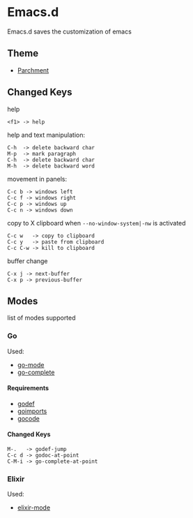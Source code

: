 # Emacs.d

Emacs.d saves the customization of emacs

## Theme

- [Parchment](https://github.com/ajgrf/parchment)

## Changed Keys

help
```
<f1> -> help
```

help and text manipulation:
```
C-h  -> delete backward char
M-p  -> mark paragraph
C-h  -> delete backward char
M-h  -> delete backward word
```

movement in panels:
```
C-c b -> windows left
C-c f -> windows right
C-c p -> windows up
C-c n -> windows down
```

copy to X clipboard when `--no-window-system|-nw` is activated
```
C-c w   -> copy to clipboard
C-c y   -> paste from clipboard
C-c C-w -> kill to clipboard
```

buffer change
```
C-x j -> next-buffer
C-x p -> previous-buffer
```

## Modes

list of modes supported

### Go

Used:
- [go-mode](https://github.com/vibhavp/go-complete)
- [go-complete](https://github.com/vibhavp/go-complete)

#### Requirements

- [godef](https://github.com/rogpeppe/godef)
- [goimports](https://golang.org/x/tools/cmd/goimports)
- [gocode](https://github.com/mdempsky/gocode)

#### Changed Keys
```
M-.   -> godef-jump
C-c d -> godoc-at-point
C-M-i -> go-complete-at-point
```

### Elixir

Used:
- [elixir-mode](https://github.com/elixir-editors/emacs-elixir)
